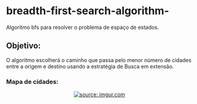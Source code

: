 # breadth-first-search-algorithm-
Algoritmo bfs para resolver o problema de espaço de estados.

## Objetivo: 
O algoritmo escolherá o caminho que passa pelo menor número de cidades entre a origem e destino usando a estratégia de Busca em extensão.

### Mapa de cidades: 
<div align="center">
<a href="https://imgur.com/X0TVHSG"><img src="https://i.imgur.com/X0TVHSG.jpg" title="source: imgur.com" /></a>
</div>
